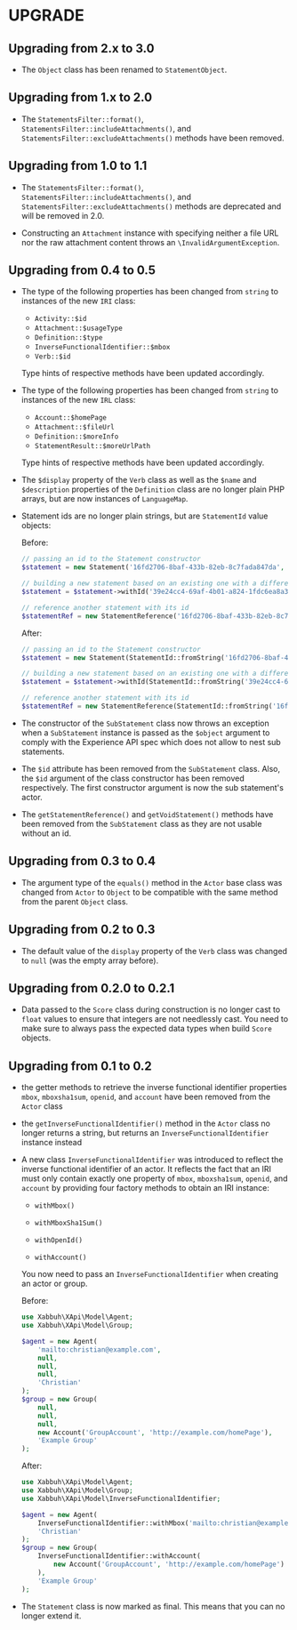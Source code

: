 UPGRADE
=======

Upgrading from 2.x to 3.0
-------------------------

* The `Object` class has been renamed to `StatementObject`.

Upgrading from 1.x to 2.0
-------------------------

* The `StatementsFilter::format()`, `StatementsFilter::includeAttachments()`,
  and `StatementsFilter::excludeAttachments()` methods have been removed.

Upgrading from 1.0 to 1.1
-------------------------

* The `StatementsFilter::format()`, `StatementsFilter::includeAttachments()`,
  and `StatementsFilter::excludeAttachments()` methods are deprecated and will
  be removed in 2.0.

* Constructing an `Attachment` instance with specifying neither a file URL
  nor the raw attachment content throws an `\InvalidArgumentException`.

Upgrading from 0.4 to 0.5
-------------------------

* The type of the following properties has been changed from `string` to
  instances of the new `IRI` class:

  * `Activity::$id`
  * `Attachment::$usageType`
  * `Definition::$type`
  * `InverseFunctionalIdentifier::$mbox`
  * `Verb::$id`

  Type hints of respective methods have been updated accordingly.

* The type of the following properties has been changed from `string` to
  instances of the new `IRL` class:

  * `Account::$homePage`
  * `Attachment::$fileUrl`
  * `Definition::$moreInfo`
  * `StatementResult::$moreUrlPath`

  Type hints of respective methods have been updated accordingly.

* The `$display` property of the `Verb` class as well as the `$name` and
  `$description` properties of the `Definition` class are no longer plain
  PHP arrays, but are now instances of `LanguageMap`.

* Statement ids are no longer plain strings, but are `StatementId` value objects:

  Before:

  ```php
  // passing an id to the Statement constructor
  $statement = new Statement('16fd2706-8baf-433b-82eb-8c7fada847da', ...);

  // building a new statement based on an existing one with a different id
  $statement = $statement->withId('39e24cc4-69af-4b01-a824-1fdc6ea8a3af');

  // reference another statement with its id
  $statementRef = new StatementReference('16fd2706-8baf-433b-82eb-8c7fada847da');
  ```

  After:

  ```php
  // passing an id to the Statement constructor
  $statement = new Statement(StatementId::fromString('16fd2706-8baf-433b-82eb-8c7fada847da'), ...);

  // building a new statement based on an existing one with a different id
  $statement = $statement->withId(StatementId::fromString('39e24cc4-69af-4b01-a824-1fdc6ea8a3af'));

  // reference another statement with its id
  $statementRef = new StatementReference(StatementId::fromString('16fd2706-8baf-433b-82eb-8c7fada847da'));
  ```

* The constructor of the `SubStatement` class now throws an exception when
  a `SubStatement` instance is passed as the `$object` argument to comply
  with the Experience API spec which does not allow to nest sub statements.

* The `$id` attribute has been removed from the `SubStatement` class. Also,
  the `$id` argument of the class constructor has been removed respectively.
  The first constructor argument is now the sub statement's actor.

* The `getStatementReference()` and `getVoidStatement()` methods have been
  removed from the `SubStatement` class as they are not usable without an id.

Upgrading from 0.3 to 0.4
-------------------------

* The argument type of the `equals()` method in the `Actor` base class was
  changed from `Actor` to `Object` to be compatible with the same method from
  the parent `Object` class.

Upgrading from 0.2 to 0.3
-------------------------

* The default value of the `display` property of the `Verb` class was changed
  to `null` (was the empty array before).

Upgrading from 0.2.0 to 0.2.1
-----------------------------

* Data passed to the `Score` class during construction is no longer cast to
  `float` values to ensure that integers are not needlessly cast. You need to
  make sure to always pass the expected data types when build `Score` objects.

Upgrading from 0.1 to 0.2
-------------------------

* the getter methods to retrieve the inverse functional identifier properties
  `mbox`, `mboxsha1sum`, `openid`, and `account` have been removed from the
  `Actor` class

* the `getInverseFunctionalIdentifier()` method in the `Actor` class no longer
  returns a string, but returns an `InverseFunctionalIdentifier` instance
  instead

* A new class `InverseFunctionalIdentifier` was introduced to reflect the
  inverse functional identifier of an actor. It reflects the fact that an IRI
  must only contain exactly one property of `mbox`, `mboxsha1sum`, `openid`,
  and `account` by providing four factory methods to obtain an IRI instance:

  * `withMbox()`

  * `withMboxSha1Sum()`

  * `withOpenId()`

  * `withAccount()`

  You now need to pass an `InverseFunctionalIdentifier` when creating an actor
  or group.

  Before:

  ```php
  use Xabbuh\XApi\Model\Agent;
  use Xabbuh\XApi\Model\Group;

  $agent = new Agent(
      'mailto:christian@example.com',
      null,
      null,
      null,
      'Christian'
  );
  $group = new Group(
      null,
      null,
      null,
      new Account('GroupAccount', 'http://example.com/homePage'),
      'Example Group'
  );
  ```

  After:

  ```php
  use Xabbuh\XApi\Model\Agent;
  use Xabbuh\XApi\Model\Group;
  use Xabbuh\XApi\Model\InverseFunctionalIdentifier;

  $agent = new Agent(
      InverseFunctionalIdentifier::withMbox('mailto:christian@example.com'),
      'Christian'
  );
  $group = new Group(
      InverseFunctionalIdentifier::withAccount(
          new Account('GroupAccount', 'http://example.com/homePage')
      ),
      'Example Group'
  );
  ```

* The `Statement` class is now marked as final. This means that you can no
  longer extend it.

